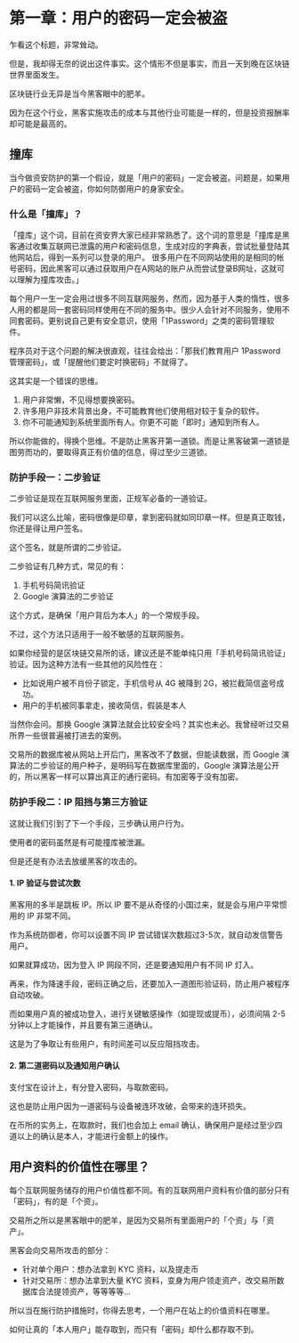 # 第一章：用户的密码一定会被盗

乍看这个标题，非常耸动。

但是，我却得无奈的说出这件事实。这个情形不但是事实，而且一天到晚在区块链世界里面发生。

区块链行业无异是当今黑客眼中的肥羊。

因为在这个行业，黑客实施攻击的成本与其他行业可能是一样的，但是投资报酬率却可能是最高的。

## 撞库

当今做资安防护的第一个假设，就是「用户的密码」一定会被盗。问题是，如果用户的密码一定会被盗，你如何防御用户的身家安全。

### 什么是「撞库」？

「撞库」这个词，目前在资安界大家已经非常熟悉了。这个词的意思是「撞库是黑客通过收集互联网已泄露的用户和密码信息，生成对应的字典表，尝试批量登陆其他网站后，得到一系列可以登录的用户。 很多用户在不同网站使用的是相同的帐号密码，因此黑客可以通过获取用户在A网站的账户从而尝试登录B网址，这就可以理解为撞库攻击。」

每个用户一生一定会用过很多不同互联网服务，然而，因为基于人类的惰性，很多人用的都是同一套密码同样使用在不同的服务中。很少人会针对不同服务，使用不同套密码。更别说自己更有安全意识，使用「1Password」之类的密码管理软件。

程序员对于这个问题的解决很直观，往往会给出：「那我们教育用户 1Password 管理密码」，或「提醒他们要定时换密码」不就得了。

这其实是一个错误的思维。

1. 用户非常懒，不见得想要换密码。
2. 许多用户非技术背景出身，不可能教育他们使用相对较于复杂的软件。
3. 你不可能通知到系统里面所有人。你更不可能「即时」通知到所有人。

所以你能做的，得换个思维。不是防止黑客开第一道锁。而是让黑客破第一道锁是图劳而功的，要取得真正有价值的信息，得过至少三道锁。

### 防护手段一：二步验证

二步验证是现在互联网服务里面，正规军必备的一道验证。

我们可以这么比喻，密码很像是印章，拿到密码就如同印章一样。但是真正取钱，你还是得让用户签名。

这个签名，就是所谓的二步验证。

二步验证有几种方式，常见的有：

1. 手机号码简讯验证
2. Google 演算法的二步验证

这个方式，是确保「用户背后为本人」的一个常规手段。

不过，这个方法只适用于一般不敏感的互联网服务。

如果你经营的是区块链交易所的话，建议还是不能单纯只用「手机号码简讯验证」验证。因为这种方法有一些其他的风险性在：

* 比如说用户被不肖份子锁定，手机信号从 4G 被降到 2G，被拦截简信盗号成功。
* 用户的手机被同事拿走，接收简信，假装是本人

当然你会问。那换 Google 演算法就会比较安全吗？其实也未必。我曾经听过交易所界一些很普遍被打进去的案例。

交易所的数据库被从网站上开后门，黑客改不了数据，但能读数据，而 Google 演算法的二步验证的用户种子，是明码写在数据库里面的，Google 演算法是公开的，所以黑客一样可以算出真正的通行密码。有加密等于没有加密。

### 防护手段二：IP 阻挡与第三方验证

这就让我们引到了下一个手段，三步确认用户行为。

使用者的密码虽然是有可能撞库被泄漏。

但是还是有办法去放缓黑客的攻击的。

#### 1. IP 验证与尝试次数

黑客用的多半是跳板 IP。所以 IP 要不是从奇怪的小国过来，就是会与用户平常惯用的 IP 非常不同。

作为系统防御者，你可以设置不同 IP 尝试错误次数超过3-5次，就自动发信警告用户。

如果就算成功，因为登入 IP 网段不同，还是要通知用户有不同 IP 灯入。

再来，作为降速手段，密码正确之后，还要加入一道图形验证码，防止用户被程序自动攻破。

而如果用户真的被成功登入，进行关键敏感操作（如提现或提币），必须间隔 2-5 分钟以上才能操作，并且要有第三道确认。

这是为了争取让有些用户，有时间差可以反应阻挡攻击。

#### 2. 第二道密码以及通知用户确认

支付宝在设计上，有分登入密码，与取款密码。

这也是防止用户因为一道密码与设备被连环攻破，会带来的连环损失。

在币所的实务上，在取款时，我们也会加上 email 确认，确保用户是经过至少四道以上的确认是本人，才能进行金额上的操作。

## 用户资料的价值性在哪里？

每个互联网服务储存的用户价值性都不同。有的互联网用户资料有价值的部分只有「密码」，有的是「个资」。

交易所之所以是黑客眼中的肥羊，是因为交易所有里面用户的「个资」与「资产」。

黑客会向交易所攻击的部分：

* 针对单个用户：想办法拿到 KYC 资料，以及提走币
* 针对交易所：想办法拿到大量 KYC 资料，变身为用户领走资产，改交易所数据库合法提领资产，等等等等...

所以当在施行防护措施时，你得去思考，一个用户在站上的价值资料在哪里。

如何让真的「本人用户」能存取到，而只有「密码」却什么都存取不到。

